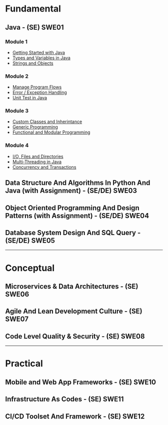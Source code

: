 # Fundamental

## Java - (SE) SWE01
### Module 1
- [Getting Started with Java]()
- [Types and Variables in Java]()
- [Strings and Objects]()

### Module 2
- [Manage Program Flows](01-java/java2a-program-flows.md)
- [Error / Exception Handling](01-java/java2b-error-except-handling.md)
- [Unit Test in Java](01-java/java2c-unit-test.md)

### Module 3
- [Custom Classes and Inherintance](01-java/java3a-custom-classes-and-inheritance.md)
- [Generic Programming](01-java/java3b-generic-programming.md)
- [Functional and Modular Programming](01-java/java3c-func-and-modular-prog.md)

### Module 4
- [I/O, Files and Directories]()
- [Multi-Threading in Java]()
- [Concurrency and Transactions]()

<!-- ## Python (DE) SWE02 -->

## Data Structure And Algorithms In Python And Java (with Assignment) - (SE/DE) SWE03

## Object Oriented Programming And Design Patterns (with Assignment) - (SE/DE) SWE04

## Database System Design And SQL Query - (SE/DE) SWE05

---

# Conceptual

## Microservices & Data Architectures - (SE) SWE06

## Agile And Lean Development Culture - (SE) SWE07

## Code Level Quality & Security - (SE) SWE08

<!-- ## Data Governance, Security & Integration - (DE) SWE09 -->


---

# Practical

## Mobile and Web App Frameworks - (SE) SWE10

## Infrastructure As Codes - (SE) SWE11

## CI/CD Toolset And Framework - (SE) SWE12

<!-- ## DWH Toolset And Frameworks - (DE) SWE13 -->

<!-- ## ETL Toolset And Data Catalogue - (DE) SWE14 -->


 